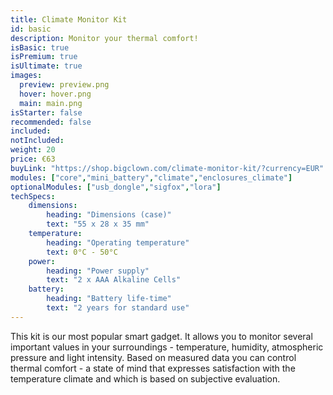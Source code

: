 ```yaml
---
title: Climate Monitor Kit
id: basic
description: Monitor your thermal comfort!
isBasic: true
isPremium: true
isUltimate: true
images:
  preview: preview.png
  hover: hover.png
  main: main.png
isStarter: false
recommended: false
included:
notIncluded:
weight: 20
price: €63
buyLink: "https://shop.bigclown.com/climate-monitor-kit/?currency=EUR"
modules: ["core","mini_battery","climate","enclosures_climate"]
optionalModules: ["usb_dongle","sigfox","lora"]
techSpecs:
    dimensions:
        heading: "Dimensions (case)"
        text: "55 x 28 x 35 mm"
    temperature:
        heading: "Operating temperature"
        text: 0°C - 50°C
    power:
        heading: "Power supply"
        text: "2 x AAA Alkaline Cells"
    battery:
        heading: "Battery life-time"
        text: "2 years for standard use"
---
```


This kit is our most popular smart gadget. It allows you to monitor several important values in your surroundings - temperature, humidity, atmospheric pressure and light intensity. Based on measured data you can control thermal comfort - a state of mind that expresses satisfaction with the temperature climate and which is based on subjective evaluation.
